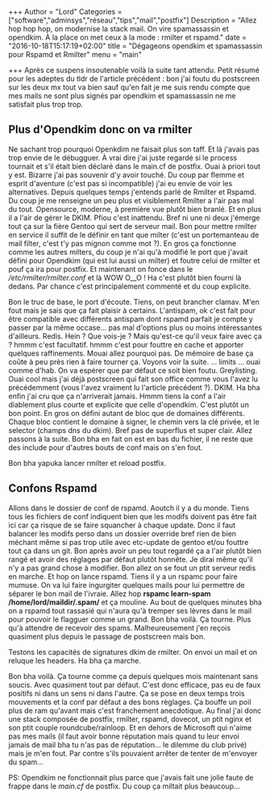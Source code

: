 +++
Author = "Lord"
Categories = ["software","adminsys","réseau","tips","mail","postfix"]
Description = "Allez hop hop hop, on modernise la stack mail. On vire spamassassin et opendkim. À la place on met ceux à la mode : rmilter et rspamd."
date = "2016-10-18T15:17:19+02:00"
title = "Dégageons opendkim et spamassassin pour Rspamd et Rmilter"
menu = "main"

+++
Après ce suspens insoutenable voilà la suite tant attendu. Petit résumé pour les adeptes du tldr de l'article précédent : bon j'ai foutu du postscreen sur les deux mx tout va bien sauf qu'en fait je me suis rendu compte que mes mails ne sont plus signés par opendkim et spamassassin ne me satisfait plus trop trop.

## Plus d'Opendkim donc on va rmilter
Ne sachant trop pourquoi Openkdim ne faisait plus son taff. Et là j'avais pas trop envie de le débugguer. À vrai dire j'ai juste regardé si le process tournait et s'il était bien déclaré dans le main.cf de postfix. Ouai à priori tout y est. Bizarre j'ai pas souvenir d'y avoir touché. Du coup par flemme et esprit d'aventure (c'est pas si incompatible) j'ai eu envie de voir les alternatives. Depuis quelques temps j'entends parlé de Rmilter et Rspamd. Du coup je me renseigne un peu plus et visiblement Rmilter a l'air pas mal du tout. Opensource, moderne, à première vue plutôt bien branlé. Et en plus il a l'air de gérer le DKIM. Pfiou c'est inattendu. Bref ni une ni deux j'émerge tout ça sur la fière Gentoo qui sert de serveur mail. Bon pour mettre rmilter en service il suffit de le définir en tant que milter (c'est un portemanteau de mail filter, c'est t'y pas mignon comme mot ?). En gros ça fonctionne comme les autres milters, du coup je n'ai qu'à modifié le port que j'avait défini pour Opendkim (qui est lui aussi un milter) et foutre celui de rmilter et pouf ça ira pour postfix. Et maintenant on fonce dans le */etc/rmilter/rmilter.conf* et là WOW O__O ! Ha c'est plutôt bien fourni là dedans. Par chance c'est principalement commenté et du coup explicite.

Bon le truc de base, le port d'écoute. Tiens, on peut brancher clamav. M'en fout mais je sais que ça fait plaisir à certains. L'antispam, ok c'est fait pour être compatible avec différents antispam dont rspamd parfait je compte y passer par la même occase… pas mal d'options plus ou moins intéressantes d'ailleurs. Redis. Hein ? Que vois-je ? Mais qu'est-ce qu'il veux faire avec ça ? hmmm c'est facultatif. hmmm c'est pour fouttre en cache et apporter quelques raffinements. Mouai allez pourquoi pas. De mémoire de base ça coûte à peu près rien à faire tourner ça. Voyons voir la suite. … limits … ouai comme d'hab. On va espérer que par défaut ce soit bien foutu. Greylisting. Ouai cool mais j'ai déjà postscreen qui fait son office comme vous l'avez lu précédemment (vous l'avez vraiment lu l'article précédent ?). DKIM. Ha bha enfin j'ai cru que ça n'arriverait jamais. Hmmm tiens la conf a l'air diablement plus courte et explicite que celle d'opendkim. C'est plutôt un bon point. En gros on défini autant de bloc que de domaines différents. Chaque bloc contient le domaine à signer, le chemin vers la clé privée, et le selector (champs dns du dkim). Bref pas de superflus et super clair. Allez passons à la suite. Bon bha en fait on est en bas du fichier, il ne reste que des include pour d'autres bouts de conf mais on s'en fout.

Bon bha yapuka lancer rmilter et reload postfix.

## Confons Rspamd
Allons dans le dossier de conf de rspamd. Aoutch il y a du monde. Tiens tous les fichiers de conf indiquent bien que les modifs doivent pas être fait ici car ça risque de se faire squancher à chaque update. Donc il faut balancer les modifs perso dans un dossier override bref rien de bien méchant même si pas trop utile avec etc-update de gentoo et/ou fouttre tout ça dans un git. Bon après avoir un peu tout regardé ça a l'air plutôt bien rangé et avoir des réglages par défaut plutôt honnête. Je dirai même qu'il n'y a pas grand chose à modifier. Bon allez on se fout un ptit serveur redis en marche. Et hop on lance rspamd. Tiens il y a un rspamc pour faire mumuse. On va lui faire ingurgiter quelques mails pour lui permettre de séparer le bon mail de l'ivraie. Allez hop **rspamc learn-spam /home/lord/maildir/.spam/** et ça mouline. Au bout de quelques minutes bha on a rspamd tout rassasié qui n'aura qu'à tremper ses lèvres dans le mail pour pouvoir le flagguer comme un grand. Bon bha voilà. Ça tourne. Plus qu'à attendre de recevoir des spams. Malheureusement j'en reçois quasiment plus depuis le passage de postscreen mais bon.

Testons les capacités de signatures dkim de rmilter. On envoi un mail et on reluque les headers. Ha bha ça marche.

Bon bha voilà. Ça tourne comme ça depuis quelques mois maintenant sans soucis. Avec quasiment tout par défaut. C'est donc efficace, pas eu de faux positifs ni dans un sens ni dans l'autre. Ça se pose en deux temps trois mouvements et la conf par défaut a des bons règlages. Ça bouffe un poil plus de ram qu'avant mais c'est franchement anecdotique. Au final j'ai donc une stack composée de postfix, rmilter, rspamd, dovecot, un ptit nginx et son ptit couple roundcube/rainloop. Et en dehors de Microsoft qui n'aime pas mes mails (il faut avoir bonne réputation mais quand tu leur envoi jamais de mail bha tu n'as pas de réputation… le dilemme du club privé) mais je m'en fout. Par contre s'ils pouvaient arrêter de tenter de m'envoyer du spam…

PS: Opendkim ne fonctionnait plus parce que j'avais fait une jolie faute de frappe dans le *main.cf* de postfix. Du coup ça miltait plus beaucoup…

